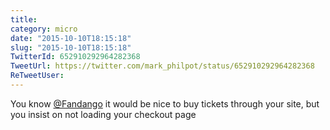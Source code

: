 ```yaml
---
title: 
category: micro
date: "2015-10-10T18:15:18"
slug: "2015-10-10T18:15:18"
TwitterId: 652910292964282368
TweetUrl: https://twitter.com/mark_philpot/status/652910292964282368
ReTweetUser: 
---
```


You know [@Fandango](https://twitter.com/Fandango) it would be nice to buy tickets through your site, but you insist on not loading your checkout page